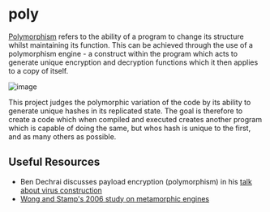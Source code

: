 # poly

[Polymorphism](https://en.wikipedia.org/wiki/Polymorphic_code) refers to the ability of a program to change its structure whilst maintaining its function.
This can be achieved through the use of a polymorphism engine - a construct within the program which acts to generate unique encryption and decryption functions which it then applies to a copy of itself.

![image](https://github.com/ojscholten/poly/blob/main/engine.png)

This project judges the polymorphic variation of the code by its ability to generate unique hashes in its replicated state.
The goal is therefore to create a code which when compiled and executed creates another program which is capable of doing the same, but whos hash is unique to the first, and as many others as possible.


## Useful Resources
- Ben Dechrai discusses payload encryption (polymorphism) in his [talk about virus construction](https://www.youtube.com/watch?v=2Ra1CCG8Guo)
- [Wong and Stamp's 2006 study on metamorphic engines](https://link.springer.com/content/pdf/10.1007/s11416-006-0028-7.pdf)